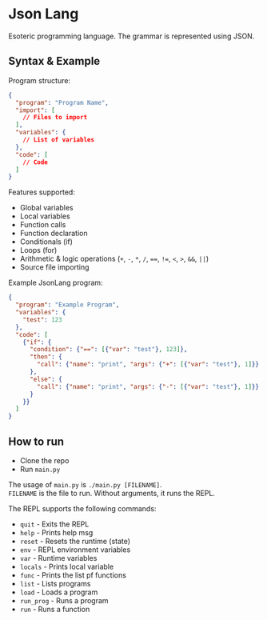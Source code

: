 # Json Lang  
Esoteric programming language. The grammar is represented using JSON.  

## Syntax & Example  
Program structure:
```json
{
  "program": "Program Name",
  "import": [
    // Files to import
  ],
  "variables": {
    // List of variables
  },
  "code": [
    // Code
  ]
}
```

Features supported:
 - Global variables
 - Local variables
 - Function calls
 - Function declaration
 - Conditionals (if)
 - Loops (for)
 - Arithmetic & logic operations (`+`, `-`, `*`, `/`, `==`, `!=`, `<`, `>`, `&&`, `||`)
 - Source file importing

Example JsonLang program:
```json
{
  "program": "Example Program",
  "variables": {
    "test": 123
  },
  "code": [
    {"if": {
      "condition": {"==": [{"var": "test"}, 123]},
      "then": {
        "call": {"name": "print", "args": {"+": [{"var": "test"}, 1]}}
      },
      "else": {
        "call": {"name": "print", "args": {"-": [{"var": "test"}, 1]}}
      }
    }}
  ]
}
```

## How to run  
 - Clone the repo  
 - Run `main.py`  

The usage of `main.py` is `./main.py [FILENAME]`.  
`FILENAME` is the file to run. Without arguments, it runs the REPL.

The REPL supports the following commands:
 - `quit` - Exits the REPL
 - `help` - Prints help msg
 - `reset` - Resets the runtime (state)
 - `env` - REPL environment variables
 - `var` - Runtime variables
 - `locals` - Prints local variable
 - `func` - Prints the list pf functions
 - `list` - Lists programs
 - `load` - Loads a program
 - `run_prog` - Runs a program
 - `run` - Runs a function